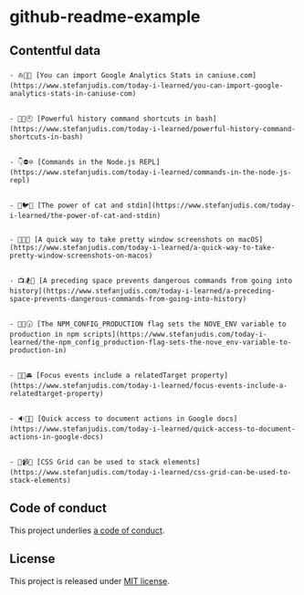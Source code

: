 # github-readme-example

## Contentful data



























<!-- CONTENTFUL_START -->

    - ⛵️👥🆚 [You can import Google Analytics Stats in caniuse.com](https://www.stefanjudis.com/today-i-learned/you-can-import-google-analytics-stats-in-caniuse-com)
  

    - 💺🎋🕙 [Powerful history command shortcuts in bash](https://www.stefanjudis.com/today-i-learned/powerful-history-command-shortcuts-in-bash)
  

    - 👇⛔️🔯 [Commands in the Node.js REPL](https://www.stefanjudis.com/today-i-learned/commands-in-the-node-js-repl)
  

    - 🗿🐦🐘 [The power of cat and stdin](https://www.stefanjudis.com/today-i-learned/the-power-of-cat-and-stdin)
  

    - 📰🔥🎩 [A quick way to take pretty window screenshots on macOS](https://www.stefanjudis.com/today-i-learned/a-quick-way-to-take-pretty-window-screenshots-on-macos)
  

    - 📺🏂💺 [A preceding space prevents dangerous commands from going into history](https://www.stefanjudis.com/today-i-learned/a-preceding-space-prevents-dangerous-commands-from-going-into-history)
  

    - 💚🔔🕡 [The NPM_CONFIG_PRODUCTION flag sets the NOVE_ENV variable to production in npm scripts](https://www.stefanjudis.com/today-i-learned/the-npm_config_production-flag-sets-the-nove_env-variable-to-production-in)
  

    - 👵😒🚘 [Focus events include a relatedTarget property](https://www.stefanjudis.com/today-i-learned/focus-events-include-a-relatedtarget-property)
  

    - 🔉📵🐥 [Quick access to document actions in Google docs](https://www.stefanjudis.com/today-i-learned/quick-access-to-document-actions-in-google-docs)
  

    - 🚉📹🔘 [CSS Grid can be used to stack elements](https://www.stefanjudis.com/today-i-learned/css-grid-can-be-used-to-stack-elements)
  
<!-- CONTENTFUL_END -->
  
  
  
  
  
  
  
  
  
  
  
  
  
  
  
  
  
  
  
  
  
  
  
  
  
  

## Code of conduct

This project underlies [a code of conduct](./CODE-OF-CONDUCT.md).

## License

This project is released under [MIT license](./LICENSE).
